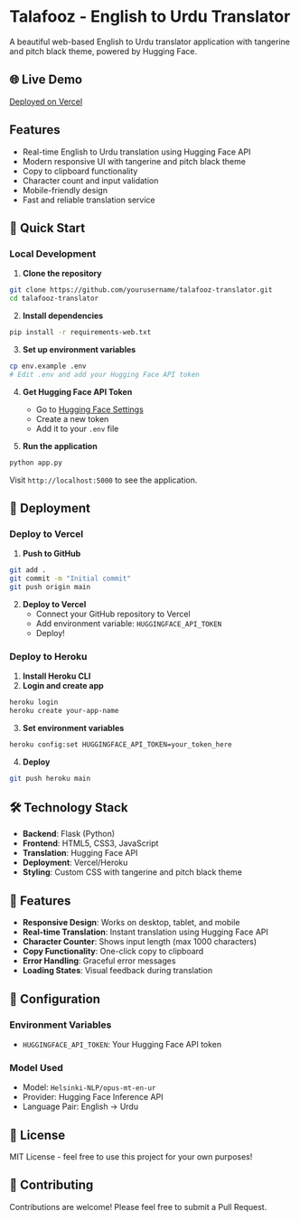 # Talafooz - English to Urdu Translator

A beautiful web-based English to Urdu translator application with tangerine and pitch black theme, powered by Hugging Face.

## 🌐 Live Demo
[Deployed on Vercel](https://talafooz-translator.vercel.app)

## Features
- Real-time English to Urdu translation using Hugging Face API
- Modern responsive UI with tangerine and pitch black theme
- Copy to clipboard functionality
- Character count and input validation
- Mobile-friendly design
- Fast and reliable translation service

## 🚀 Quick Start

### Local Development

1. **Clone the repository**
```bash
git clone https://github.com/yourusername/talafooz-translator.git
cd talafooz-translator
```

2. **Install dependencies**
```bash
pip install -r requirements-web.txt
```

3. **Set up environment variables**
```bash
cp env.example .env
# Edit .env and add your Hugging Face API token
```

4. **Get Hugging Face API Token**
   - Go to [Hugging Face Settings](https://huggingface.co/settings/tokens)
   - Create a new token
   - Add it to your `.env` file

5. **Run the application**
```bash
python app.py
```

Visit `http://localhost:5000` to see the application.

## 🚀 Deployment

### Deploy to Vercel

1. **Push to GitHub**
```bash
git add .
git commit -m "Initial commit"
git push origin main
```

2. **Deploy to Vercel**
   - Connect your GitHub repository to Vercel
   - Add environment variable: `HUGGINGFACE_API_TOKEN`
   - Deploy!

### Deploy to Heroku

1. **Install Heroku CLI**
2. **Login and create app**
```bash
heroku login
heroku create your-app-name
```

3. **Set environment variables**
```bash
heroku config:set HUGGINGFACE_API_TOKEN=your_token_here
```

4. **Deploy**
```bash
git push heroku main
```

## 🛠️ Technology Stack
- **Backend**: Flask (Python)
- **Frontend**: HTML5, CSS3, JavaScript
- **Translation**: Hugging Face API
- **Deployment**: Vercel/Heroku
- **Styling**: Custom CSS with tangerine and pitch black theme

## 📱 Features
- **Responsive Design**: Works on desktop, tablet, and mobile
- **Real-time Translation**: Instant translation using Hugging Face API
- **Character Counter**: Shows input length (max 1000 characters)
- **Copy Functionality**: One-click copy to clipboard
- **Error Handling**: Graceful error messages
- **Loading States**: Visual feedback during translation

## 🔧 Configuration

### Environment Variables
- `HUGGINGFACE_API_TOKEN`: Your Hugging Face API token

### Model Used
- Model: `Helsinki-NLP/opus-mt-en-ur`
- Provider: Hugging Face Inference API
- Language Pair: English → Urdu

## 📄 License
MIT License - feel free to use this project for your own purposes!

## 🤝 Contributing
Contributions are welcome! Please feel free to submit a Pull Request.
